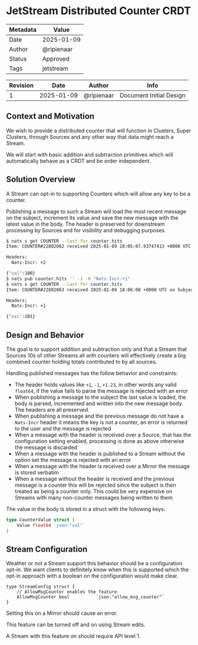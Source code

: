 # JetStream Distributed Counter CRDT

| Metadata | Value      |
|----------|------------|
| Date     | 2025-01-09 |
| Author   | @ripienaar |
| Status   | Approved   |
| Tags     | jetstream  |

| Revision | Date       | Author     | Info                    |
|----------|------------|------------|-------------------------|
| 1        | 2025-01-09 | @ripienaar | Document Initial Design |

## Context and Motivation

We wish to provide a distributed counter that will function in Clusters, Super Clusters, through Sources and any other way that data might reach a Stream.

We will start with basic addition and subtraction primitives which will automatically behave as a CRDT and be order independent.

## Solution Overview

A Stream can opt-in to supporting Counters which will allow any key to be a counter.

Publishing a message to such a Stream will load the most recent message on the subject, increment its value and save 
the new message with the latest value in the body. The header is preserved for downstream processing by Sources and for 
visibility and debugging purposes.

```bash
$ nats s get COUNTER --last-for counter.hits
Item: COUNTER#22802062 received 2025-01-09 18:05:07.93747413 +0000 UTC on Subject counter.hits

Headers:
  Nats-Incr: +2

{"val":100}
$ nats pub counter.hits '' -J -H "Nats-Incr:+1"
$ nats s get COUNTER --last-for counter.hits
Item: COUNTER#22802063 received 2025-01-09 18:06:00 +0000 UTC on Subject counter.hits

Headers:
  Nats-Incr: +1

{"val":101}
```

## Design and Behavior

The goal is to support addition and subtraction only and that a Stream that Sources 10s of other Streams all with 
counters will effectively create a big combined counter holding totals contributed to by all sources.

Handling published messages has the follow behavior and constraints:

 * The header holds values like `+1`, `-1`, `+1.23`, in other words any valid `float64`, if the value fails to parse 
   the message is rejected with an error
 * When publishing a message to the subject the last value is loaded, the body is parsed, incremented and written 
   into the new message body. The headers are all preserved.
 * When publishing a message and the previous message do not have a `Nats-Incr` header it means the key is not a 
   counter, an error is returned to the user and the message is rejected
 * When a message with the header is received over a Source, that has the configuration setting enabled, processing is 
   done as above otherwise the message is discarded
 * When a message with the header is published to a Stream without the option set the message is rejected with an error
 * When a message with the header is received over a Mirror the message is stored verbatim
 * When a message without the header is received and the previous message is a counter this will be rejected since 
   the subject is then treated as being a counter only. This could be very expensive on Streams with many 
   non-counter messages being written to them

The value in the body is stored in a struct with the following keys:

```go
type CounterValue struct {
	Value float64 `json:"val"`
}
```

## Stream Configuration

Weather or not a Stream support this behavior should be a configuration opt-in. We want clients to definitely know
when this is supported which the opt-in approach with a boolean on the configuration would make clear.

```golang
type StreamConfig struct {
	// AllowMsgCounter enables the feature
	AllowMsgCounter bool          `json:"allow_msg_counter"`
}
```

Setting this on a Mirror should cause an error.

This feature can be turned off and on using Stream edits.

A Stream with this feature on should require API level 1.
